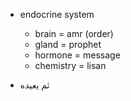 - endocrine system
  - brain = amr (order)
  - gland = prophet
  - hormone = message
  - chemistry = lisan

- ثم یعیده
